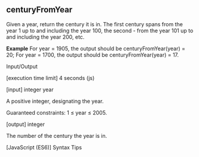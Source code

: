 
<h2>centuryFromYear</h2>
<p>Given a year, return the century it is in. The first century spans from the year 1 up to and including the year 100, the second - from the year 101 up to and including the year 200, etc.</p>

<strong>Example</strong>
For year = 1905, the output should be
centuryFromYear(year) = 20;
For year = 1700, the output should be
centuryFromYear(year) = 17.

Input/Output

[execution time limit] 4 seconds (js)

[input] integer year

A positive integer, designating the year.

Guaranteed constraints:
1 ≤ year ≤ 2005.

[output] integer

The number of the century the year is in.

[JavaScript (ES6)] Syntax Tips

